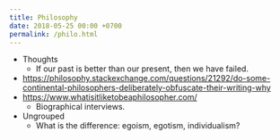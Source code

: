 ```yaml
---
title: Philosophy
date: 2018-05-25 00:00 +0700
permalink: /philo.html
---
```


- Thoughts
    - If our past is better than our present, then we have failed.
- https://philosophy.stackexchange.com/questions/21292/do-some-continental-philosophers-deliberately-obfuscate-their-writing-why
- https://www.whatisitliketobeaphilosopher.com/
    - Biographical interviews.
- Ungrouped
    - What is the difference: egoism, egotism, individualism?
